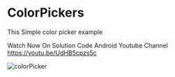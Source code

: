 # ColorPickers
This Simple color picker example 

Watch Now On Solution Code Android Youtube Channel
https://youtu.be/UdHB5cpzs5c

![colorPicker](https://user-images.githubusercontent.com/61373662/189625622-d0d8e17c-ce22-4a27-bf09-d99eadef41ee.gif)
